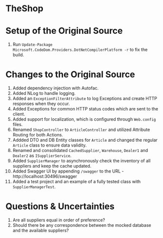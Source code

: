 # TheShop

# Setup of the Original Source
1. Run `Update-Package Microsoft.CodeDom.Providers.DotNetCompilerPlatform -r` to fix the build.

# Changes to the Original Source
1. Added dependency injection with Autofac.
2. Added NLog to handle logging.
3. Added an `ExceptionFilterAttribute` to log Exceptions and create HTTP responses when they occur.
4. Added Exceptions for common HTTP status codes which are sent to the client.
5. Added support for localization, which is configured through `Web.config` files.
6. Renamed `ShopController` to `ArticleController` and utilized Attribute Routing for both Actions.
7. Addded DTO and DB Entity classes for `Article` and changed the regular `Article` class to ensure data validity.
8. Renamed and consolidated `CachedSupplier`, `Warehouse`, `Dealer1` and `Dealer2` as `ISupplierService`.
9. Added `SupplierManager` to asynchronously check the inventory of all suppliers and keep the cache updated.
10. Added Swagger UI by appending `/swagger` to the URL - http://localhost:30496/swagger
11. Added a test project and an example of a fully tested class with `SupplierManagerTest`.
# Questions & Uncertainties
1. Are all suppliers equal in order of preference?
2. Should there be any correspondence between the mocked database and the available suppliers?